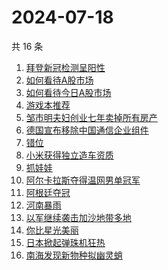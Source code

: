 # 2024-07-18

共 16 条

<!-- BEGIN ZHIHUSEARCH -->
<!-- 最后更新时间 Thu Jul 18 2024 15:03:45 GMT+0800 (China Standard Time) -->
1. [拜登新冠检测呈阳性](https://www.zhihu.com/search?q=拜登新冠检测呈阳性)
1. [如何看待A股市场](https://www.zhihu.com/search?q=如何看待A股市场)
1. [如何看待今日A股市场](https://www.zhihu.com/search?q=如何看待今日A股市场)
1. [游戏本推荐](https://www.zhihu.com/search?q=游戏本推荐)
1. [邹市明夫妇创业七年卖掉所有房产](https://www.zhihu.com/search?q=邹市明夫妇创业七年卖掉所有房产)
1. [德国宣布移除中国通信企业组件](https://www.zhihu.com/search?q=德国宣布移除中国通信企业组件)
1. [错位](https://www.zhihu.com/search?q=错位)
1. [小米获得独立造车资质](https://www.zhihu.com/search?q=小米获得独立造车资质)
1. [抓娃娃](https://www.zhihu.com/search?q=抓娃娃)
1. [阿尔卡拉斯夺得温网男单冠军](https://www.zhihu.com/search?q=阿尔卡拉斯夺得温网男单冠军)
1. [阿根廷夺冠](https://www.zhihu.com/search?q=阿根廷夺冠)
1. [河南暴雨](https://www.zhihu.com/search?q=河南暴雨)
1. [以军继续袭击加沙地带多地](https://www.zhihu.com/search?q=以军继续袭击加沙地带多地)
1. [你比星光美丽](https://www.zhihu.com/search?q=你比星光美丽)
1. [日本掀起弹珠机狂热](https://www.zhihu.com/search?q=日本掀起弹珠机狂热)
1. [南海发现新物种拟幽灵蛸](https://www.zhihu.com/search?q=南海发现新物种拟幽灵蛸)
<!-- END ZHIHUSEARCH -->

